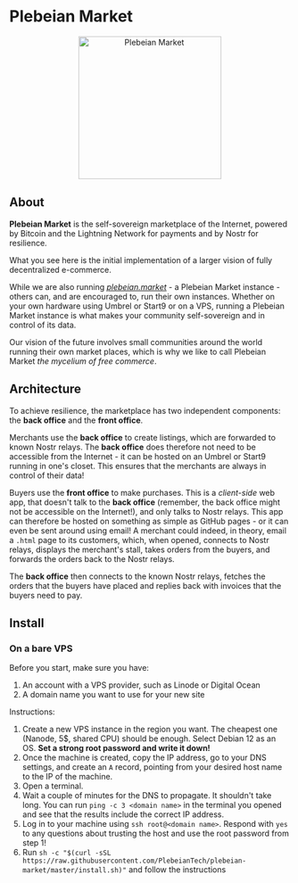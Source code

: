 # Plebeian Market

<p align="center">
  <img src="https://plebeian.market/images/logo.png" width="256" title="Plebeian Market">
</p>

## About

**Plebeian Market** is the self-sovereign marketplace of the Internet, powered by Bitcoin and the Lightning Network for payments and by Nostr for resilience.

What you see here is the initial implementation of a larger vision of fully decentralized e-commerce.

While we are also running *[plebeian.market](https://plebeian.market/)* - a Plebeian Market instance - others can, and are encouraged to, run their own instances. Whether on your own hardware using Umbrel or Start9 or on a VPS, running a Plebeian Market instance is what makes your community self-sovereign and in control of its data.

Our vision of the future involves small communities around the world running their own market places, which is why we like to call Plebeian Market *the mycelium of free commerce*.

## Architecture

To achieve resilience, the marketplace has two independent components: the **back office** and the **front office**.

Merchants use the **back office** to create listings, which are forwarded to known Nostr relays. The **back office** does therefore not need to be accessible from the Internet - it can be hosted on an Umbrel or Start9 running in one's closet. This ensures that the merchants are always in control of their data!

Buyers use the **front office** to make purchases. This is a *client-side* web app, that doesn't talk to the **back office** (remember, the back office might not be accessible on the Internet!), and only talks to Nostr relays. This app can therefore be hosted on something as simple as GitHub pages - or it can even be sent around using email! A merchant could indeed, in theory, email a `.html` page to its customers, which, when opened, connects to Nostr relays, displays the merchant's stall, takes orders from the buyers, and forwards the orders back to the Nostr relays.

The **back office** then connects to the known Nostr relays, fetches the orders that the buyers have placed and replies back with invoices that the buyers need to pay.

## Install

### On a bare VPS

Before you start, make sure you have:

1. An account with a VPS provider, such as Linode or Digital Ocean
1. A domain name you want to use for your new site

Instructions:

1. Create a new VPS instance in the region you want. The cheapest one (Nanode, 5$, shared CPU) should be enough. Select Debian 12 as an OS. **Set a strong root password and write it down!**
1. Once the machine is created, copy the IP address, go to your DNS settings, and create an `A` record, pointing from your desired host name to the IP of the machine.
1. Open a terminal.
1. Wait a couple of minutes for the DNS to propagate. It shouldn't take long. You can run `ping -c 3 <domain name>` in the terminal you opened and see that the results include the correct IP address.
1. Log in to your machine using `ssh root@<domain name>`. Respond with `yes` to any questions about trusting the host and use the root password from step 1!
1. Run `sh -c "$(curl -sSL https://raw.githubusercontent.com/PlebeianTech/plebeian-market/master/install.sh)"` and follow the instructions
